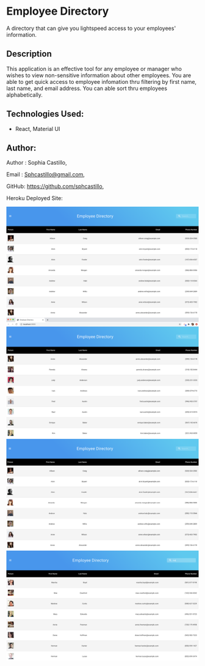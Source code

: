 # Employee Directory

A directory that can give you lightspeed access to your employees' information. 

## Description

This application is an effective tool for any employee or manager who wishes to view non-sensitive information about other employees. You are able to get quick access to employee infomation thru filtering by first name, last name, and email address. You can able sort thru employees alphabetically.

## Technologies Used: 

- React, Material UI


## Author:

Author : Sophia Castillo,

Email : Sphcastillo@gmail.com,

GitHub: https://github.com/sphcastillo,

Heroku Deployed Site: 

<img src="Assets/picture1.png">
<img src="Assets/picture2.png">
<img src="Assets/picture3.png">
<img src="Assets/picture4.png">